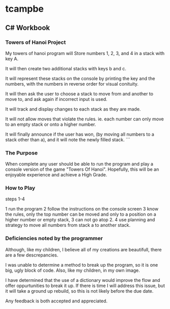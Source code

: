 # tcampbe

## C# Workbook

### Towers of Hanoi Project
My towers of hanoi program will Store numbers 1, 2, 3, and 4 in a stack 
	with key A. 

It will then create two additional stacks with keys b and c.

It will represent these stacks on the console by printing the key 
	and the numbers, with the numbers in reverse order for visual conituity.

It will then ask the user to choose a stack to move from and another 
	to move to, and ask again if incorrect input is used.

It will track and display changes to each stack as they are made.

It will not allow moves that violate the rules. 
	ie. each number can only move to an empty stack or onto a higher number.

It will finally announce if the user has won, (by moving all numbers to
	a stack other than a), and it will note the newly filled stack.
    ```

### The Purpose
When complete any user should be able to run the program and play 
	a console version of the game "Towers Of Hanoi". Hopefully, this 
	will be an enjoyable experience and achieve a High Grade. 

### How to Play
steps 1-4

1 run the program
2 follow the instructions on the console screen
3 know the rules, only the top number can be moved and only to 
	a position on a higher number or empty stack, 3 can not go atop 2.
4 use planning and strategy to move all numbers from stack a to another stack.

### Deficiencies noted by the programmer
Although, like my children, I believe all of my creations are beautifull, 
	there are a few descrepancies.

I was unable to determine a method to break up the program, so it is one 
	big, ugly block of code. Also, like my children, in my own image.

I have determined that the use of a dictionary would improve the flow and 
	offer oppurtunities to break it up. If there is time I will address this 
	issue, but it will take a ground up rebuild, so this is not likely 
	before the due date.




Any feedback is both accepted and appreciated.